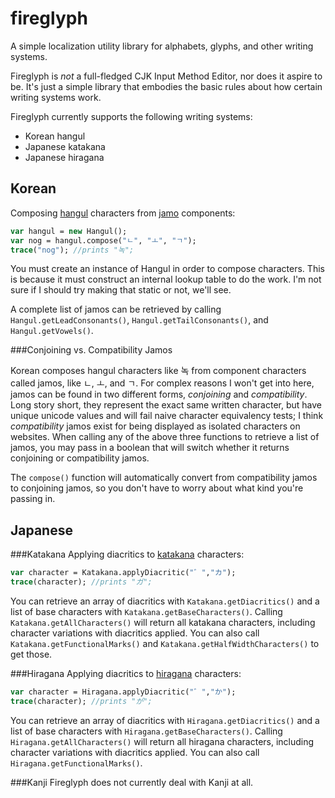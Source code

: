 # fireglyph
A simple localization utility library for alphabets, glyphs, and other writing systems.

Fireglyph is *not* a full-fledged CJK Input Method Editor, nor does it aspire to be. It's just a simple library that embodies the basic rules about how certain writing systems work.

Fireglyph currently supports the following writing systems:

* Korean hangul
* Japanese katakana
* Japanese hiragana

## Korean

Composing [hangul](https://en.wikipedia.org/wiki/Hangul) characters from [jamo](https://en.wikipedia.org/wiki/Hangul_consonant_and_vowel_tables) components:

```haxe
var hangul = new Hangul();
var nog = hangul.compose("ㄴ", "ㅗ", "ㄱ");
trace("nog"); //prints "녹";
```

You must create an instance of Hangul in order to compose characters. This is because it must construct an internal lookup table to do the work. I'm not sure if I should try making that static or not, we'll see.

A complete list of jamos can be retrieved by calling `Hangul.getLeadConsonants()`, `Hangul.getTailConsonants()`, and `Hangul.getVowels()`. 

###Conjoining vs. Compatibility Jamos

Korean composes hangul characters like 녹 from component characters called jamos, like ㄴ, ㅗ, and ㄱ. For complex reasons I won't get into here, jamos can be found in two different forms, *conjoining* and *compatibility*. Long story short, they represent the exact same written character, but have unique unicode values and will fail naive character equivalency tests; I think *compatibility* jamos exist for being displayed as isolated characters on websites. When calling any of the above three functions to retrieve a list of jamos, you may pass in a boolean that will switch whether it returns conjoining or compatibility jamos.

The `compose()` function will automatically convert from compatibility jamos to conjoining jamos, so you don't have to worry about what kind you're passing in.

## Japanese

###Katakana
Applying diacritics to [katakana](https://en.wikipedia.org/wiki/Katakana) characters:
```haxe
var character = Katakana.applyDiacritic("゛","カ");
trace(character); //prints "ガ";
```

You can retrieve an array of diacritics with `Katakana.getDiacritics()` and a list of base characters with `Katakana.getBaseCharacters()`. Calling `Katakana.getAllCharacters()` will return all katakana characters, including character variations with diacritics applied. You can also call `Katakana.getFunctionalMarks()` and `Katakana.getHalfWidthCharacters()` to get those.


###Hiragana
Applying diacritics to [hiragana](https://en.wikipedia.org/wiki/Hiragana) characters:
```haxe
var character = Hiragana.applyDiacritic("゛","か");
trace(character); //prints "が";
```

You can retrieve an array of diacritics with `Hiragana.getDiacritics()` and a list of base characters with `Hiragana.getBaseCharacters()`. Calling `Hiragana.getAllCharacters()` will return all hiragana characters, including character variations with diacritics applied. You can also call `Hiragana.getFunctionalMarks()`.

###Kanji
Fireglyph does not currently deal with Kanji at all.
